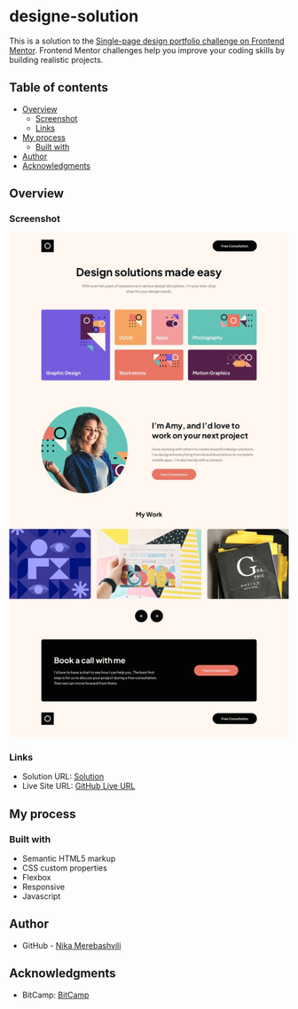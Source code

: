 # designe-solution

This is a solution to the [Single-page design portfolio challenge on Frontend Mentor](https://www.frontendmentor.io/challenges/singlepage-design-portfolio-2MMhyhfKVo). Frontend Mentor challenges help you improve your coding skills by building realistic projects. 

## Table of contents

- [Overview](#overview)
  - [Screenshot](#screenshot)
  - [Links](#links)
- [My process](#my-process)
  - [Built with](#built-with)
- [Author](#author)
- [Acknowledgments](#acknowledgments)


## Overview

### Screenshot

![](./images/designe-solution-screen.jpg)



### Links

- Solution URL: [Solution](https://github.com/nikamerebashvili95/designe-solution)
- Live Site URL: [GitHub Live URL](https://nikamerebashvili95.github.io/designe-solution/)

## My process

### Built with

- Semantic HTML5 markup
- CSS custom properties
- Flexbox
- Responsive
- Javascript


## Author

- GitHub - [Nika Merebashvili](https://github.com/nikamerebashvili95)


## Acknowledgments

- BitCamp: [BitCamp](https://www.facebook.com/groups/bitcamp.ge/permalink/8389844074389186/)
